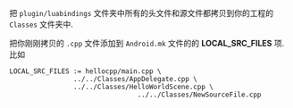 把 `plugin/luabindings` 文件夹中所有的头文件和源文件都拷贝到你的工程的 `Classes` 文件夹中.

把你刚刚拷贝的 `.cpp` 文件添加到 `Android.mk` 文件的的 __LOCAL_SRC_FILES__ 项.比如
```
LOCAL_SRC_FILES := hellocpp/main.cpp \
                ../../Classes/AppDelegate.cpp \
                ../../Classes/HelloWorldScene.cpp \
								../../Classes/NewSourceFile.cpp
```
